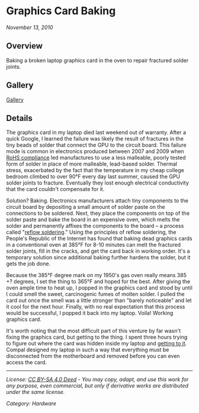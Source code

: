 # Graphics Card Baking
*November 13, 2010*

## Overview

Baking a broken laptop graphics card in the oven to repair fractured solder joints.

## Gallery

[Gallery]()

## Details

The graphics card in my laptop died last weekend out of warranty. After a quick Google, I learned the failure was likely the result of fractures in the tiny beads of solder that connect the GPU to the circuit board. This failure mode is common in electronics produced between 2007 and 2009 when [RoHS compliance](https://en.wikipedia.org/wiki/Restriction_of_Hazardous_Substances_Directive) led manufactures to use a less malleable, poorly tested form of solder in place of more malleable, lead-based solder. Thermal stress, exacerbated by the fact that the temperature in my cheap college bedroom climbed to over 90°F every day last summer, caused the GPU solder joints to fracture. Eventually they lost enough electrical conductivity that the card couldn't compensate for it.  
  
Solution? Baking. Electronics manufacturers attach tiny components to the circuit board by depositing a small amount of solder paste on the connections to be soldered. Next, they place the components on top of the solder paste and bake the board in an expensive oven, which melts the solder and permanently affixes the components to the board – a process called "[reflow soldering](https://en.wikipedia.org/wiki/Reflow_soldering)." Using the principles of reflow soldering, the People's Republic of the Internet has found that baking dead graphics cards in a conventional oven at 385°F for 8-10 minutes can melt the fractured solder joints, fill in the cracks, and get the card back in working order. It's a temporary solution since additional baking further hardens the solder, but it gets the job done.  
  
Because the 385°F degree mark on my 1950's gas oven really means 385 +? degrees, I set the thing to 365°F and hoped for the best. After giving the oven ample time to heat up, I popped in the graphics card and stood by until I could smell the sweet, carcinogenic fumes of molten solder. I pulled the card out once the smell was a little stronger than "barely noticeable" and let it cool for the next hour. Finally, with no real expectation that this process would be successful, I popped it back into my laptop. Voila! Working graphics card.  
  
It's worth noting that the most difficult part of this venture by far wasn't fixing the graphics card, but getting to the thing. I spent three hours trying to figure out where the card was hidden inside my laptop and [getting to it](graphics-card/IFL90-disassembly-guide-intel.pdf). Compal designed my laptop in such a way that everything must be disconnected from the motherboard and removed before you can even access the card.

---
*License: [CC BY-SA 4.0 Deed](https://creativecommons.org/licenses/by-sa/4.0/) - You may copy, adapt, and use this work for any purpose, even commercial, but only if derivative works are distributed under the same license.*

*Category: Hardware*